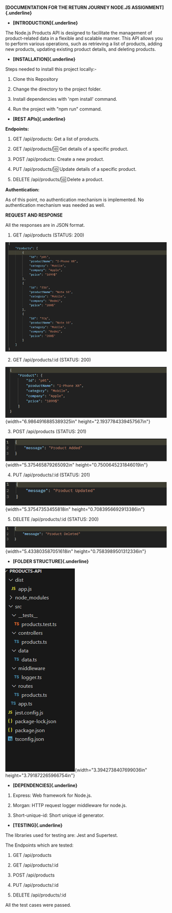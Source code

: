 **[DOCUMENTATION FOR THE RETURN JOURNEY NODE.JS
ASSIGNMENT]{.underline}**

-   **[INTRODUCTION]{.underline}**

The Node.js Products API is designed to facilitate the management of
product-related data in a flexible and scalable manner. This API allows
you to perform various operations, such as retrieving a list of
products, adding new products, updating existing product details, and
deleting products.

-   **[INSTALLATION]{.underline}**

Steps needed to install this project locally:-

1.  Clone this Repository

2.  Change the directory to the project folder.

3.  Install dependencies with 'npm install' command.

4.  Run the project with "npm run" command.

-   **[REST APIs]{.underline}**

**Endpoints:**

1.  GET /api/products: Get a list of products.

2.  GET /api/products/:id: Get details of a specific product.

3.  POST /api/products: Create a new product.

4.  PUT /api/products/:id: Update details of a specific product.

5.  DELETE /api/products/:id: Delete a product.

**Authentication:**

As of this point, no authentication mechanism is implemented. No
authentication mechanism was needed as well.

**REQUEST AND RESPONSE**

All the responses are in JSON format.

1.  GET /api/products (STATUS: 200)

![](./images/image1.png)

2.  GET /api/products/:id (STATUS: 200)

![](./images/image2.png){width="6.9864916885389325in"
height="2.1937784339457567in"}

3.  POST /api/products (STATUS: 201)

![](./images/image3.png){width="5.375465879265092in"
height="0.7500645231846019in"}

4.  PUT /api/products/:id (STATUS: 201)

![](./images/image4.png){width="5.37547353455818in"
height="0.7083956692913386in"}

5.  DELETE /api/products/:id (STATUS: 200)

![](./images/image5.png){width="5.433803587051618in"
height="0.7583989501312336in"}

-   **[FOLDER STRUCTURE]{.underline}**

![](./images/image6.png){width="3.3942738407699036in"
height="3.791872265966754in"}

-   **[DEPENDENCIES]{.underline}**

1.  Express: Web framework for Node.js.

2.  Morgan: HTTP request logger middleware for node.js.

3.  Short-unique-id: Short unique id generator.

-   **[TESTING]{.underline}**

The libraries used for testing are: Jest and Supertest.

The Endpoints which are tested:

1.  GET /api/products

2.  GET /api/products/:id

3.  POST /api/products

4.  PUT /api/products/:id

5.  DELETE /api/products/:id

All the test cases were passed.
